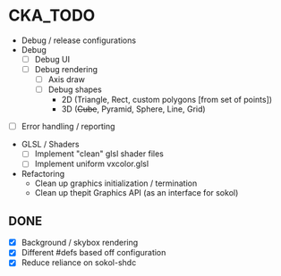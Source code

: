 # CKA_TODO

- Debug / release configurations
- Debug
    - [ ] Debug UI
    - [ ] Debug rendering
        - [ ] Axis draw
        - [ ] Debug shapes
            - 2D (Triangle, Rect, custom polygons [from set of points])
            - 3D (~~Cube~~, Pyramid, Sphere, Line, Grid)
- [ ] Error handling / reporting
- GLSL / Shaders
    - [ ] Implement "clean" glsl shader files
    - [ ] Implement uniform vxcolor.glsl
- Refactoring
    - Clean up graphics initialization / termination
    - Clean up thepit Graphics API (as an interface for sokol)

## DONE

- [x] Background / skybox rendering 
- [x] Different #defs based off configuration
- [x] Reduce reliance on sokol-shdc
